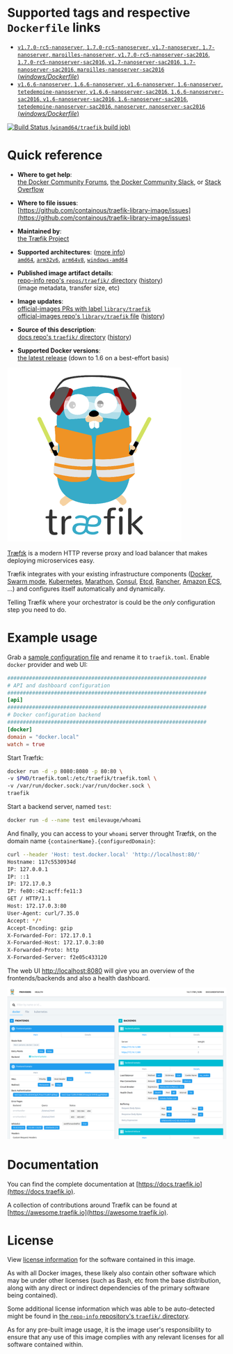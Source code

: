 <!--

********************************************************************************

WARNING:

    DO NOT EDIT "traefik/README.md"

    IT IS AUTO-GENERATED

    (from the other files in "traefik/" combined with a set of templates)

********************************************************************************

-->

# Supported tags and respective `Dockerfile` links

-	[`v1.7.0-rc5-nanoserver`, `1.7.0-rc5-nanoserver`, `v1.7-nanoserver`, `1.7-nanoserver`, `maroilles-nanoserver`, `v1.7.0-rc5-nanoserver-sac2016`, `1.7.0-rc5-nanoserver-sac2016`, `v1.7-nanoserver-sac2016`, `1.7-nanoserver-sac2016`, `maroilles-nanoserver-sac2016` (*windows/Dockerfile*)](https://github.com/containous/traefik-library-image/blob/46ca01f945229d77d8cdf1ee7345508460ef99bd/windows/Dockerfile)
-	[`v1.6.6-nanoserver`, `1.6.6-nanoserver`, `v1.6-nanoserver`, `1.6-nanoserver`, `tetedemoine-nanoserver`, `v1.6.6-nanoserver-sac2016`, `1.6.6-nanoserver-sac2016`, `v1.6-nanoserver-sac2016`, `1.6-nanoserver-sac2016`, `tetedemoine-nanoserver-sac2016`, `nanoserver`, `nanoserver-sac2016` (*windows/Dockerfile*)](https://github.com/containous/traefik-library-image/blob/d95245ee706fbe031fe4d62564015cb4fb1f076d/windows/Dockerfile)

[![Build Status](https://doi-janky.infosiftr.net/job/multiarch/job/windows-amd64/job/traefik/badge/icon) (`winamd64/traefik` build job)](https://doi-janky.infosiftr.net/job/multiarch/job/windows-amd64/job/traefik/)

# Quick reference

-	**Where to get help**:  
	[the Docker Community Forums](https://forums.docker.com/), [the Docker Community Slack](https://blog.docker.com/2016/11/introducing-docker-community-directory-docker-community-slack/), or [Stack Overflow](https://stackoverflow.com/search?tab=newest&q=docker)

-	**Where to file issues**:  
	[https://github.com/containous/traefik-library-image/issues](https://github.com/containous/traefik-library-image/issues)

-	**Maintained by**:  
	[the Træfik Project](https://github.com/containous/traefik-library-image)

-	**Supported architectures**: ([more info](https://github.com/docker-library/official-images#architectures-other-than-amd64))  
	[`amd64`](https://hub.docker.com/r/amd64/traefik/), [`arm32v6`](https://hub.docker.com/r/arm32v6/traefik/), [`arm64v8`](https://hub.docker.com/r/arm64v8/traefik/), [`windows-amd64`](https://hub.docker.com/r/winamd64/traefik/)

-	**Published image artifact details**:  
	[repo-info repo's `repos/traefik/` directory](https://github.com/docker-library/repo-info/blob/master/repos/traefik) ([history](https://github.com/docker-library/repo-info/commits/master/repos/traefik))  
	(image metadata, transfer size, etc)

-	**Image updates**:  
	[official-images PRs with label `library/traefik`](https://github.com/docker-library/official-images/pulls?q=label%3Alibrary%2Ftraefik)  
	[official-images repo's `library/traefik` file](https://github.com/docker-library/official-images/blob/master/library/traefik) ([history](https://github.com/docker-library/official-images/commits/master/library/traefik))

-	**Source of this description**:  
	[docs repo's `traefik/` directory](https://github.com/docker-library/docs/tree/master/traefik) ([history](https://github.com/docker-library/docs/commits/master/traefik))

-	**Supported Docker versions**:  
	[the latest release](https://github.com/docker/docker-ce/releases/latest) (down to 1.6 on a best-effort basis)

![logo](https://raw.githubusercontent.com/docker-library/docs/a6cc2c5f4bc6658168f2a0abbb0307acaefff80e/traefik/logo.png)

[Træfɪk](https://github.com/containous/traefik) is a modern HTTP reverse proxy and load balancer that makes deploying microservices easy.

Træfik integrates with your existing infrastructure components ([Docker](https://www.docker.com/), [Swarm mode](https://docs.docker.com/engine/swarm/), [Kubernetes](https://kubernetes.io), [Marathon](https://mesosphere.github.io/marathon/), [Consul](https://www.consul.io/), [Etcd](https://coreos.com/etcd/), [Rancher](https://rancher.com), [Amazon ECS](https://aws.amazon.com/ecs), ...) and configures itself automatically and dynamically.

Telling Træfik where your orchestrator is could be the *only* configuration step you need to do.

# Example usage

Grab a [sample configuration file](https://raw.githubusercontent.com/containous/traefik/master/traefik.sample.toml) and rename it to `traefik.toml`. Enable `docker` provider and web UI:

```toml
################################################################
# API and dashboard configuration
################################################################
[api]
################################################################
# Docker configuration backend
################################################################
[docker]
domain = "docker.local"
watch = true
```

Start Træfɪk:

```bash
docker run -d -p 8080:8080 -p 80:80 \
-v $PWD/traefik.toml:/etc/traefik/traefik.toml \
-v /var/run/docker.sock:/var/run/docker.sock \
traefik
```

Start a backend server, named `test`:

```bash
docker run -d --name test emilevauge/whoami
```

And finally, you can access to your `whoami` server throught Træfɪk, on the domain name `{containerName}.{configuredDomain}`:

```bash
curl --header 'Host: test.docker.local' 'http://localhost:80/'
Hostname: 117c5530934d
IP: 127.0.0.1
IP: ::1
IP: 172.17.0.3
IP: fe80::42:acff:fe11:3
GET / HTTP/1.1
Host: 172.17.0.3:80
User-Agent: curl/7.35.0
Accept: */*
Accept-Encoding: gzip
X-Forwarded-For: 172.17.0.1
X-Forwarded-Host: 172.17.0.3:80
X-Forwarded-Proto: http
X-Forwarded-Server: f2e05c433120

```

The web UI [http://localhost:8080](http://localhost:8080) will give you an overview of the frontends/backends and also a health dashboard.

![Web UI Providers](https://raw.githubusercontent.com/containous/traefik/master/docs/img/web.frontend.png)

# Documentation

You can find the complete documentation at [https://docs.traefik.io](https://docs.traefik.io).

A collection of contributions around Træfik can be found at [https://awesome.traefik.io](https://awesome.traefik.io).

# License

View [license information](https://github.com/containous/traefik/blob/master/LICENSE.md) for the software contained in this image.

As with all Docker images, these likely also contain other software which may be under other licenses (such as Bash, etc from the base distribution, along with any direct or indirect dependencies of the primary software being contained).

Some additional license information which was able to be auto-detected might be found in [the `repo-info` repository's `traefik/` directory](https://github.com/docker-library/repo-info/tree/master/repos/traefik).

As for any pre-built image usage, it is the image user's responsibility to ensure that any use of this image complies with any relevant licenses for all software contained within.
